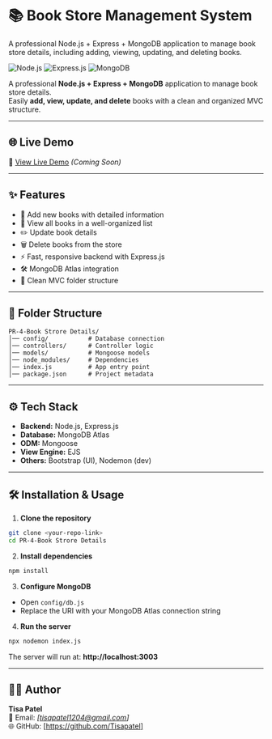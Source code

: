 # 📚 Book Store Management System

A professional Node.js + Express + MongoDB application to manage book store details, including adding, viewing, updating, and deleting books.

![Node.js](https://img.shields.io/badge/Node.js-18.x-brightgreen?logo=node.js)
![Express.js](https://img.shields.io/badge/Express.js-4.x-lightgrey?logo=express)
![MongoDB](https://img.shields.io/badge/MongoDB-Atlas-green?logo=mongodb)


A professional **Node.js + Express + MongoDB** application to manage book store details.  
Easily **add, view, update, and delete** books with a clean and organized MVC structure.

---

## 🌐 Live Demo
🔗 [View Live Demo](#) *(Coming Soon)*

---

## ✨ Features
- 📖 Add new books with detailed information
- 📑 View all books in a well-organized list
- ✏️ Update book details
- 🗑 Delete books from the store
- ⚡ Fast, responsive backend with Express.js
- 🛠 MongoDB Atlas integration
- 📂 Clean MVC folder structure

---

## 📂 Folder Structure
```
PR-4-Book Strore Details/
│── config/           # Database connection
│── controllers/      # Controller logic
│── models/           # Mongoose models
│── node_modules/     # Dependencies
│── index.js          # App entry point
│── package.json      # Project metadata
```

---

## ⚙️ Tech Stack
- **Backend:** Node.js, Express.js
- **Database:** MongoDB Atlas
- **ODM:** Mongoose
- **View Engine:** EJS
- **Others:** Bootstrap (UI), Nodemon (dev)

---

## 🛠 Installation & Usage

1. **Clone the repository**
```bash
git clone <your-repo-link>
cd PR-4-Book Strore Details
```

2. **Install dependencies**
```bash
npm install
```

3. **Configure MongoDB**
- Open `config/db.js`
- Replace the URI with your MongoDB Atlas connection string

4. **Run the server**
```bash
npx nodemon index.js
```
The server will run at: **http://localhost:3003**

---


## 👩‍💻 Author
**Tisa Patel**  
📧 Email: *[tisapatel1204@gmail.com]*  
🌐 GitHub: [https://github.com/Tisapatel]
